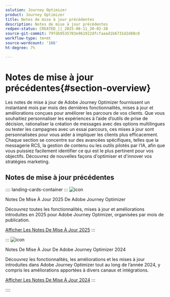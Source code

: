 ```yaml
---
solution: Journey Optimizer
product: Journey Optimizer
title: Notes de mise à jour précédentes
description: Notes de mise à jour précédentes
redpen-status: CREATED_||_2025-08-11_20-02-38
source-git-commit: 79fdb9535703e961922dfcfaaad1b6731d2d88c0
workflow-type: tm+mt
source-wordcount: '166'
ht-degree: 7%

---
```



# Notes de mise à jour précédentes{#section-overview}

Les notes de mise à jour de Adobe Journey Optimizer fournissent un instantané mois par mois des dernières fonctionnalités, mises à jour et améliorations conçues pour améliorer les parcours de vos clients. Que vous souhaitiez personnaliser les expériences à l’aide d’outils de prise de décision, rationaliser la création de messages avec des options multilingues ou tester les campagnes avec un essai parcours, ces mises à jour sont personnalisées pour vous aider à impliquer les clients plus efficacement. Chaque section se concentre sur des avancées spécifiques, telles que la messagerie RCS, la gestion de contenu ou les outils pilotés par l’IA, afin que vous puissiez facilement identifier ce qui est le plus pertinent pour vos objectifs. Découvrez de nouvelles façons d&#39;optimiser et d&#39;innover vos stratégies marketing.

## Notes de mise à jour précédentes

:::: landing-cards-container
:::
![icon](https://cdn.experienceleague.adobe.com/icons/list-check.svg)

Notes De Mise À Jour 2025 De Adobe Journey Optimizer

Découvrez toutes les fonctionnalités, mises à jour et améliorations introduites en 2025 pour Adobe Journey Optimizer, organisées par mois de publication.

[Afficher Les Notes De Mise À Jour 2025](../using/rn/release-notes-2025.md)
:::

:::
![icon](https://cdn.experienceleague.adobe.com/icons/list-check.svg)

Notes De Mise À Jour De Adobe Journey Optimizer 2024

Découvrez les fonctionnalités, les améliorations et les mises à jour introduites dans Adobe Journey Optimizer tout au long de l’année 2024, y compris les améliorations apportées à divers canaux et intégrations.

[Afficher Les Notes De Mise À Jour 2024](../using/rn/release-notes-2024.md)
:::

::::
